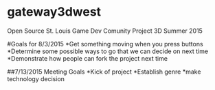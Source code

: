 # gateway3dwest
Open Source St. Louis Game Dev Comunity Project 3D Summer 2015

#Goals for 8/3/2015
*Get something moving when you press buttons
*Determine some possible ways to go that we can decide on next time
*Demonstrate how people can fork the project next time

##7/13/2015 Meeting Goals
*Kick of project
*Establish genre
*make technology decision
